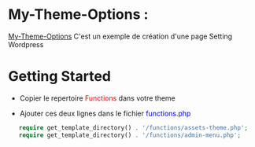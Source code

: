 # My-Theme-Options :

[My-Theme-Options](https://github.com/generalchbil/My-Theme-Options.git)
C'est un exemple de création d'une page Setting Wordpress 

# Getting Started

 * Copier le repertoire <span style='color:red'> Functions </span> dans votre theme 
 
 * Ajouter ces deux lignes dans le fichier <span style='color:blue'> functions.php </span>
 ```php
    require get_template_directory() . '/functions/assets-theme.php';
    require get_template_directory() . '/functions/admin-menu.php';
```
